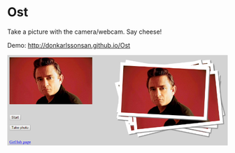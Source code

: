 Ost
===

Take a picture with the camera/webcam. Say cheese!

Demo: http://donkarlssonsan.github.io/Ost

![Say cheese!](https://raw.githubusercontent.com/DonKarlssonSan/Ost/gh-pages/screenshots/ost_screenshot.png "Say cheese!")
